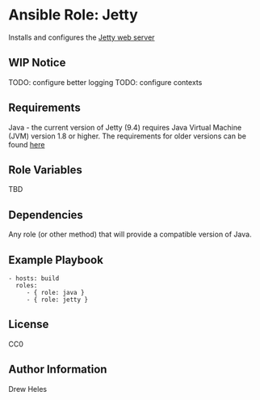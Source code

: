 Ansible Role: Jetty
=========

Installs and configures the [Jetty web server](https://www.eclipse.org/jetty/)


WIP Notice
----------

TODO: configure better logging
TODO: configure contexts


Requirements
------------

Java - the current version of Jetty (9.4) requires Java Virtual Machine (JVM) version 1.8 or higher. The requirements for older versions can be found [here](https://www.eclipse.org/jetty/documentation/current/what-jetty-version.html)


Role Variables
--------------

TBD


Dependencies
------------

Any role (or other method) that will provide a compatible version of Java.


Example Playbook
----------------

    - hosts: build
      roles:
         - { role: java }
         - { role: jetty }


License
-------

CC0


Author Information
------------------

Drew Heles

